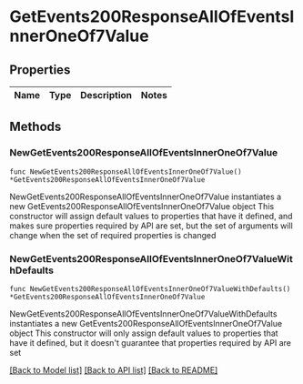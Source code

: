 # GetEvents200ResponseAllOfEventsInnerOneOf7Value

## Properties

Name | Type | Description | Notes
------------ | ------------- | ------------- | -------------

## Methods

### NewGetEvents200ResponseAllOfEventsInnerOneOf7Value

`func NewGetEvents200ResponseAllOfEventsInnerOneOf7Value() *GetEvents200ResponseAllOfEventsInnerOneOf7Value`

NewGetEvents200ResponseAllOfEventsInnerOneOf7Value instantiates a new GetEvents200ResponseAllOfEventsInnerOneOf7Value object
This constructor will assign default values to properties that have it defined,
and makes sure properties required by API are set, but the set of arguments
will change when the set of required properties is changed

### NewGetEvents200ResponseAllOfEventsInnerOneOf7ValueWithDefaults

`func NewGetEvents200ResponseAllOfEventsInnerOneOf7ValueWithDefaults() *GetEvents200ResponseAllOfEventsInnerOneOf7Value`

NewGetEvents200ResponseAllOfEventsInnerOneOf7ValueWithDefaults instantiates a new GetEvents200ResponseAllOfEventsInnerOneOf7Value object
This constructor will only assign default values to properties that have it defined,
but it doesn't guarantee that properties required by API are set


[[Back to Model list]](../README.md#documentation-for-models) [[Back to API list]](../README.md#documentation-for-api-endpoints) [[Back to README]](../README.md)


